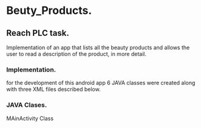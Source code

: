 # Beuty_Products.
## Reach PLC task.
Implementation of an app that lists all the beauty products and allows the user to read a description of the product, in more detail.
### Implementation.
for the development of this android app 6 JAVA classes were created along with three XML files described below.
### JAVA Clases.
MAinActivity Class

